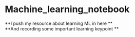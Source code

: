# Machine_learning_notebook  
**I push my resource about learning ML in here **  
**And recording some important learning keypoint **  
